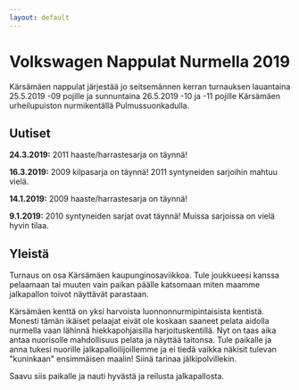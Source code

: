 ```yaml
---
layout: default
---
```


# Volkswagen Nappulat Nurmella 2019

Kärsämäen nappulat järjestää jo seitsemännen kerran turnauksen
lauantaina 25.5.2019 -09 pojille ja sunnuntaina 26.5.2019 -10 ja -11
pojille Kärsämäen urheilupuiston nurmikentällä Pulmussuonkadulla.

## Uutiset

**24.3.2019:** 2011 haaste/harrastesarja on täynnä!

**16.3.2019:** 2009 kilpasarja on täynnä! 2011 syntyneiden sarjoihin
mahtuu vielä.

**14.1.2019:** 2009 haaste/harrastesarja on täynnä!

**9.1.2019:** 2010 syntyneiden sarjat ovat täynnä! Muissa sarjoissa on
vielä hyvin tilaa.


## Yleistä

Turnaus on osa Kärsämäen kaupunginosaviikkoa. Tule joukkueesi kanssa
pelaamaan tai muuten vain paikan päälle katsomaan miten maamme
jalkapallon toivot näyttävät parastaan.

Kärsämäen kenttä on yksi harvoista luonnonnurmipintaisista kentistä.
Monesti tämän ikäiset pelaajat eivät ole koskaan saaneet pelata
aidolla nurmella vaan lähinnä hiekkapohjaisilla harjoituskentillä. Nyt
on taas aika antaa nuorisolle mahdollisuus pelata ja näyttää taitonsa.
Tule paikalle ja anna tukesi nuorille jalkapalloilijoillemme ja ei
tiedä vaikka näkisit tulevan "kuninkaan" ensimmäisen maalin! Siinä
tarinaa jälkipolvillekin.

Saavu siis paikalle ja nauti hyvästä ja reilusta jalkapallosta.
